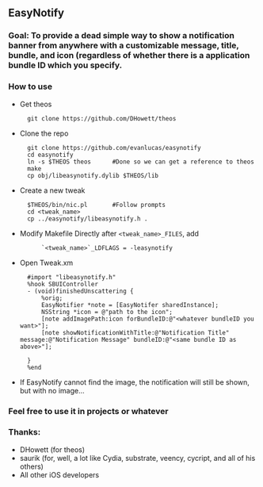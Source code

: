 ## EasyNotify

### Goal: To provide a dead simple way to show a notification banner from anywhere with a customizable message, title, bundle, and icon (regardless of whether there is a application bundle ID which you specify.

### How to use
- Get theos

		git clone https://github.com/DHowett/theos

- Clone the repo

		git clone https://github.com/evanlucas/easynotify
		cd easynotify
		ln -s $THEOS theos		#Done so we can get a reference to theos
		make
		cp obj/libeasynotify.dylib $THEOS/lib

- Create a new tweak 

		$THEOS/bin/nic.pl		#Follow prompts
		cd <tweak_name>
		cp ../easynotify/libeasynotify.h .
	
- Modify Makefile
	Directly after `<tweak_name>_FILES`, add

			`<tweak_name>`_LDFLAGS = -leasynotify

- Open Tweak.xm

		#import "libeasynotify.h"
		%hook SBUIController
		- (void)finishedUnscattering {
			%orig;
			EasyNotifier *note = [EasyNotifer sharedInstance];
			NSString *icon = @"path to the icon";
			[note addImagePath:icon forBundleID:@"<whatever bundleID you want>"];
			[note showNotificationWithTitle:@"Notification Title" message:@"Notification Message" bundleID:@"<same bundle ID as above>"];
			
		}
		%end

- If EasyNotify cannot find the image, the notification will still be shown, but with no image...

### Feel free to use it in projects or whatever

### Thanks:

- DHowett (for theos)
- saurik (for, well, a lot like Cydia, substrate, veency, cycript, and all of his others)
- All other iOS developers

